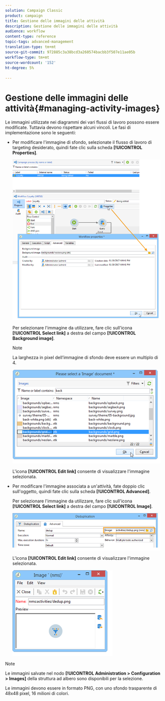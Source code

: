 ```yaml
---
solution: Campaign Classic
product: campaign
title: Gestione delle immagini delle attività
description: Gestione delle immagini delle attività
audience: workflow
content-type: reference
topic-tags: advanced-management
translation-type: tm+mt
source-git-commit: 972885c3a38bcd3a260574bacbb3f507e11ae05b
workflow-type: tm+mt
source-wordcount: '152'
ht-degree: 5%

---
```



# Gestione delle immagini delle attività{#managing-activity-images}

Le immagini utilizzate nei diagrammi dei vari flussi di lavoro possono essere modificate. Tuttavia devono rispettare alcuni vincoli. Le fasi di implementazione sono le seguenti:

* Per modificare l&#39;immagine di sfondo, selezionate il flusso di lavoro di targeting desiderato, quindi fate clic sulla scheda **[!UICONTROL Properties]**.

   ![](assets/s_user_segmentation_properties_tab.png)

   Per selezionare l&#39;immagine da utilizzare, fare clic sull&#39;icona **[!UICONTROL Select link]** a destra del campo **[!UICONTROL Background image]**.

   >[!NOTE]
   >
   >La larghezza in pixel dell’immagine di sfondo deve essere un multiplo di 4.

   ![](assets/s_user_segmentation_background_select.png)

   L&#39;icona **[!UICONTROL Edit link]** consente di visualizzare l&#39;immagine selezionata.

* Per modificare l&#39;immagine associata a un&#39;attività, fate doppio clic sull&#39;oggetto, quindi fate clic sulla scheda **[!UICONTROL Advanced]**.

   Per selezionare l&#39;immagine da utilizzare, fare clic sull&#39;icona **[!UICONTROL Select link]** a destra del campo **[!UICONTROL Image]**.

   ![](assets/s_user_segmentation_activity_image.png)

   L&#39;icona **[!UICONTROL Edit link]** consente di visualizzare l&#39;immagine selezionata.

   ![](assets/s_user_segmentation_activity_image_select.png)

>[!NOTE]
>
>Le immagini salvate nel nodo **[!UICONTROL Administration > Configuration > Images]** della struttura ad albero sono disponibili per la selezione.
>  
>Le immagini devono essere in formato PNG, con uno sfondo trasparente di 48x48 pixel, 16 milioni di colori.

